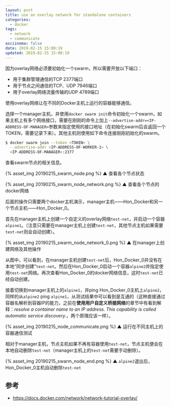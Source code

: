 ```yaml
---
layout: post
title: use an overlay network for standalone containers
categories:
  - docker
tags:
  - network
  - communicate
asciinema: false
date: 2019-02-15 15:00:19
updated: 2019-02-15 15:00:19
---
```


因为overlay网络必须要初始化一个swarm，所以需要开放以下端口：

- 用于集群管理通信的TCP 2377端口
- 用于节点之间通信的TCP、UDP 7946端口
- 用于overlay网络流量传输的UDP 4789端口

使用overlay网络让在不同的Docker主机上运行的容器能够通信。

<!-- more -->

选择一个manager主机，并使用`docker swarm init`命令初始化一个swarm，如果主机上有多个网络接口，需要在刚刚的命令上加上`--advertise-addr=<IP-ADDRESS-OF-MANAGER>`参数来指定使用的接口地址（在初始化swarm后会返回一个TOKEN，需要记录下来）。其他主机则使用如下命令连接刚刚初始化的swarm。

``` bash
$ docker swarm join --token <TOKEN> \
  --advertise-addr <IP-ADDRESS-OF-WORKER-1> \
  <IP-ADDRESS-OF-MANAGER>:2377
```

查看swarm节点的相关信息。

{% asset_img 20190215_swarm_node.png %}
▲ 查看各个节点状态

{% asset_img 20190215_swarm_node_network.png %}
▲ 查看各个节点的docker网络

后面的操作只需要两个docker主机演示，manager主机——Hon_Docker和另一个节点主机——Hon_Docker_0。

首先在manager主机上创建一个自定义的overlay网络`test-net`，并启动一个容器`alpine1`。（注意只需要在manager主机上创建`test-net`，其他节点主机如果需要`test-net`则会自动创建）。

{% asset_img 20190215_swarm_node_network_0.png %}
▲ 在manager上创建网络及其他操作

从图中，可以看到，在manager主机创建`test-net`后，Hon_Docker_0并没有在本地“同步创建”`test-net`。然后在Hon_Docker_0启动一个容器`alpine2`并指定使用`test-net`网络。再次查看Hon_Docker_0的docker网络信息，这时`test-net`已经自动创建。

接着切换到manager主机上的`alpine1`，并ping Hon_Docker_0主机上`alpine2`，同样的从`alpine2` ping `alpine1`，从测试结果中可以看到是互通的（这种直接通过容器名解析到容器IP的能力，之前在**使用用户自定义桥接网络**的章节中有看到解释：*resolve a container name to an IP address. This capability is called automatic service discovery.*，两个原理应该一样）。

{% asset_img 20190215_node_communicate.png %}
▲ 运行在不同主机上的容器通信测试

相对于manager主机，节点主机如果不再有容器使用`test-net`，节点主机便会在本地自动删除`test-net`（manager主机上的`test-net`需要手动删除）。

{% asset_img 20190215_swarm_node_end.png %}
▲ `alpine2`退出后，Hon_Docker_0主机自动删除`test-net`

## 参考

- <https://docs.docker.com/network/network-tutorial-overlay/>
